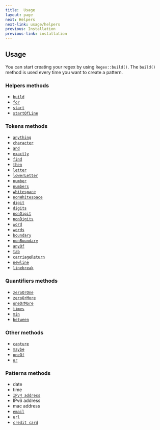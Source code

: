 ```yaml
---
title:  Usage
layout: page
next: Helpers
next-link: usage/helpers
previous: Installation
previous-link: installation
---
```


## Usage

You can start creating your regex by using `Regex::build()`. The `build()` method is used every time you want to create a pattern.

### Helpers methods

- [`build`](usage/helpers#build)
- [`for`](usage/helpers#for)
- [`start`](usage/helpers#start)
- [`startOfLine`](usage/helpers#startofline)

### Tokens methods

- [`anything`](usage/tokens#anything)
- [`character`](usage/tokens#character)
- [`and`](usage/tokens#and)
- [`exactly`](usage/tokens#exactly)
- [`find`](usage/tokens#find)
- [`then`](usage/tokens#then)
- [`letter`](usage/tokens#letter)
- [`lowerLetter`](usage/tokens#lowerletter)
- [`number`](usage/tokens#number)
- [`numbers`](usage/tokens#numbers)
- [`whitespace`](usage/tokens#whitespace)
- [`nonWhitespace`](usage/tokens#nonwhitespace)
- [`digit`](usage/tokens#digit)
- [`digits`](usage/tokens#digits)
- [`nonDigit`](usage/tokens#nondigit)
- [`nonDigits`](usage/tokens#nondigits)
- [`word`](usage/tokens#word)
- [`words`](usage/tokens#words)
- [`boundary`](usage/tokens#boundary)
- [`nonBoundary`](usage/tokens#nonboundary)
- [`anyOf`](usage/tokens#anyof)
- [`tab`](usage/tokens#tab)
- [`carriageReturn`](usage/tokens#carriagereturn)
- [`newline`](usage/tokens#newline)
- [`linebreak`](usage/tokens#linebreak)

### Quantifiers methods

- [`zeroOrOne`](usage/quantifiers#zeroorone)
- [`zeroOrMore`](usage/quantifiers#zeroormore)
- [`oneOrMore`](usage/quantifiers#oneormore)
- [`times`](usage/quantifiers#times)
- [`min`](usage/quantifiers#min)
- [`between`](usage/quantifiers#between)

### Other methods

- [`capture`](usage/others#capture)
- [`maybe`](usage/others#maybe)
- [`oneOf`](usage/others#oneof)
- [`or`](usage/others#or)

### Patterns methods

- date
- time
- [`IPv4 address`](usage/patterns#ipv4-address)
- IPv6 address
- mac address
- [`email`](usage/patterns#email)
- [`url`](usage/patterns#url)
- [`credit card`](usage/patterns#credit-card)
